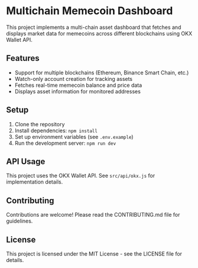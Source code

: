 # Multichain Memecoin Dashboard

This project implements a multi-chain asset dashboard that fetches and displays market data for memecoins across different blockchains using OKX Wallet API.

## Features

- Support for multiple blockchains (Ethereum, Binance Smart Chain, etc.)
- Watch-only account creation for tracking assets
- Fetches real-time memecoin balance and price data
- Displays asset information for monitored addresses

## Setup

1. Clone the repository
2. Install dependencies: `npm install`
3. Set up environment variables (see `.env.example`)
4. Run the development server: `npm run dev`

## API Usage

This project uses the OKX Wallet API. See `src/api/okx.js` for implementation details.

## Contributing

Contributions are welcome! Please read the CONTRIBUTING.md file for guidelines.

## License

This project is licensed under the MIT License - see the LICENSE file for details.